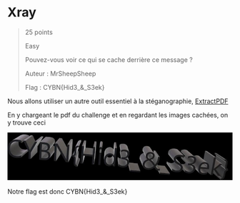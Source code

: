 # Xray

> 25 points
>
> Easy
> 
> Pouvez-vous voir ce qui se cache derrière ce message ?
>
> Auteur : MrSheepSheep
>
> Flag : CYBN{Hid3_&_S3ek}

Nous allons utiliser un autre outil essentiel à la stéganographie, [ExtractPDF](https://www.extractpdf.com/)

En y chargeant le pdf du challenge et en regardant les images cachées, on y trouve ceci

![XRAY-1-1-000.jpg](XRAY-1-1-000.jpg)

Notre flag est donc CYBN{Hid3_&_S3ek}
